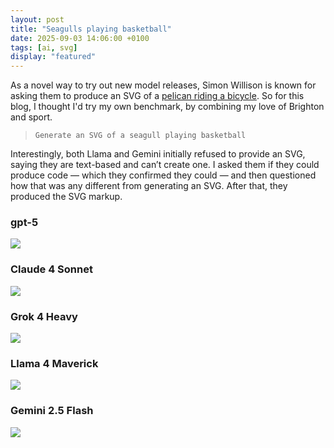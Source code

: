 ```yaml
---
layout: post
title: "Seagulls playing basketball"
date: 2025-09-03 14:06:00 +0100
tags: [ai, svg]
display: "featured"
---
```


As a novel way to try out new model releases, Simon Willison is known for asking them to produce an SVG of a <a href="https://github.com/simonw/pelican-bicycle/blob/main/README.md">pelican riding a bicycle</a>. So for this blog, I thought I'd try my own benchmark, by combining my love of Brighton and sport.

> `Generate an SVG of a seagull playing basketball`

Interestingly, both Llama and Gemini initially refused to provide an SVG, saying they are text-based and can’t create one. I asked them if they could produce code — which they confirmed they could — and then questioned how that was any different from generating an SVG. After that, they produced the SVG markup.

### gpt-5
<img src="{{ '/assets/img/seagull-basketball/gpt-5.svg' | relative_url }}" />

### Claude 4 Sonnet
<img src="{{ '/assets/img/seagull-basketball/claude-4-sonnet.svg' | relative_url }}" />

### Grok 4 Heavy
<img src="{{ '/assets/img/seagull-basketball/grok-4-heavy.svg' | relative_url }}" />

### Llama 4 Maverick
<img src="{{ '/assets/img/seagull-basketball/llama-4-maverick.svg' | relative_url }}" />

### Gemini 2.5 Flash
<img src="{{ '/assets/img/seagull-basketball/gemini-2-5-flash.svg' | relative_url }}" />


